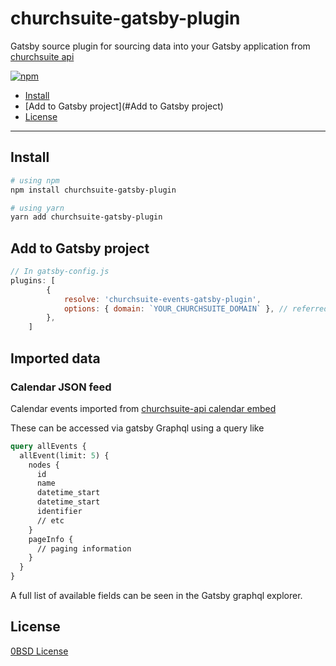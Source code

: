 # churchsuite-gatsby-plugin

Gatsby source plugin for sourcing data into your Gatsby application from [churchsuite api](https://github.com/ChurchSuite/churchsuite-api)

[![npm](https://badgen.net/npm/v/churchsuite-events-gatsby-plugin)](https://www.npmjs.com/package/churchsuite-events-gatsby-plugin)

- [Install](#install)
- [Add to Gatsby project](#Add to Gatsby project)
- [License](#license)

---

## Install

```sh
# using npm
npm install churchsuite-gatsby-plugin

# using yarn
yarn add churchsuite-gatsby-plugin
```
## Add to Gatsby project

```javascript
// In gatsby-config.js
plugins: [
		{
			resolve: 'churchsuite-events-gatsby-plugin',
			options: { domain: `YOUR_CHURCHSUITE_DOMAIN` }, // referred to as {your_account_id} in CS docs.
		},
	]
```
## Imported data

### Calendar JSON feed

Calendar events imported from [churchsuite-api calendar embed](https://github.com/ChurchSuite/churchsuite-api/blob/master/modules/embed.md#calendar-json-feed)

These can be accessed via gatsby Graphql using a query like

```graphql
query allEvents {
  allEvent(limit: 5) {
    nodes {
      id
      name
      datetime_start
      datetime_start
      identifier
      // etc
    }
    pageInfo {
      // paging information
    }
  }
}
```
A full list of available fields can be seen in the Gatsby graphql explorer.

## License

[0BSD License](./LICENSE)

